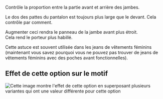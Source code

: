 Contrôle la proportion entre la partie avant et arrière des jambes.

Le dos des pattes du pantalon est toujours plus large que le devant. Cela contrôle par comment.

<Note>

Augmenter ceci rendra le panneau de la jambe avant plus étroit.\
Cela rend le porteur plus habillé.

Cette astuce est souvent utilisée dans les jeans de vêtements féminins
(maintenant vous savez pourquoi vous ne pouvez pas trouver de jeans de vêtements féminins avec des poches avant fonctionnelles).

</Note>

## Effet de cette option sur le motif

![Cette image montre l'effet de cette option en superposant plusieurs variantes qui ont une valeur différente pour cette option](titan\_legbalance\_sample.svg "Effet de cette option sur le motif")
